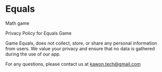 # Equals
Math game

Privacy Policy for Equals Game

Game Equals, does not collect, store, or share any personal information from users. We value your privacy and ensure that no data is gathered during the use of our app.

For any questions, please contact us at kawon.tech@gmail.com
